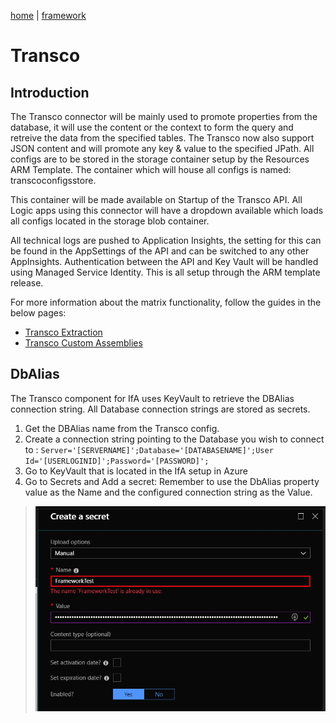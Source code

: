 [home](../../README.md) | [framework](../framework.md)

# Transco

## Introduction

The Transco connector will be mainly used to promote properties from the database, it will use the content or the context to form the query and retreive the data from the specified tables. The Transco now also support JSON content and will promote any key & value to the specified JPath. All configs are to be stored in the storage container setup by the Resources ARM Template. The container which will house all configs is named: transcoconfigsstore.

This container will be made available on Startup of the Transco API. All Logic apps using this connector will have a dropdown available which loads all configs located in the storage blob container.

All technical logs are pushed to Application Insights, the setting for this can be found in the AppSettings of the API and can be switched to any other AppInsights. Authentication between the API and Key Vault will be handled using Managed Service Identity. This is all setup through the ARM template release.

For more information about the matrix functionality, follow the guides in the below pages:

* [Transco Extraction](transco-extraction.md)
* [Transco Custom Assemblies](transco-assemblies.md)

## DbAlias

The Transco component for IfA uses KeyVault to retrieve the DBAlias connection string. All Database connection strings are stored as secrets.

1. Get the DBAlias name from the Transco config.
2. Create a connection string pointing to the Database you wish to connect to : `Server='[SERVERNAME]';Database='[DATABASENAME]';User Id='[USERLOGINID]';Password='[PASSWORD]';`
3. Go to KeyVault that is located in the IfA setup in Azure
4. Go to Secrets and Add a secret: Remember to use the DbAlias property value as the Name and the configured connection string as the Value.

> ![dbalias](../../images/transco-dbalias.png)